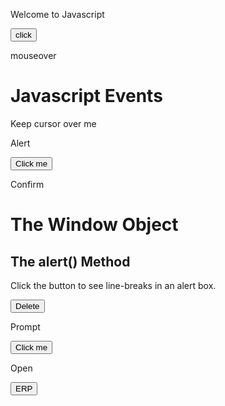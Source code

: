 <html>
<head>
<script type="text/javascript">
function msg(){
alert("Hello");
}
</script>
</head>
<body>
<p>Welcome to Javascript</p>
<form>
<input type="button" value="click" onclick="msg()"/>
</form>
</body>
</html>

mouseover 

<html>  
<head>   
<h1> Javascript Events </h1>  
</head>  
<body>  
<script language="Javascript" type="text/Javascript">  
    <!--  
    function mouseoverevent()  
    {  
        alert("This is JavaTpoint");  
    }  
    //-->  
</script>  
<p onmouseover="mouseoverevent()"> Keep cursor over me</p>  
</body>  
</html>  

Alert

<html>
<body>
<button onclick="msg()">Click me</button>
<script type="text/javascript">  
function msg(){  
alert("Hello Alert Box");  }
  </script>
</body>
</html>

Confirm

<html>
<body>
<h1>The Window Object</h1>
<h2>The alert() Method</h2>
<p>Click the button to see line-breaks in an alert box.</p>
<button onclick="msg()">Delete</button>
<script type="text/javascript">  
function msg(){  
var v= confirm("Are u sure?");  
if(v==true){  
alert("ok");  
}  
else{  
alert("cancel");  
}  
  
}  
</script>
</body>
</html>

Prompt

<html>
<body>
<button onclick="msg()">Click me</button>
<script type="text/javascript">  
function msg(){  
var v= prompt("Who are you?");  
alert("I am "+v);  
}
  </script>
</body>
</html>

Open
<html>
<body>
<button onclick="msg()">ERP</button>
<script type="text/javascript">  
function msg(){  
open("http://www.nmvpmerp.com");   
}
  </script>
</body>
</html>


